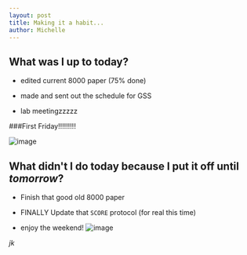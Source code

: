 ```yaml
---
layout: post
title: Making it a habit... 
author: Michelle
---
```


## What was I up to today?

* edited current 8000 paper (75% done)

* made and sent out the schedule for GSS

* lab meetingzzzzz

###First Friday!!!!!!!!!

![image](https://i.imgur.com/z2AdC6C.gif)

## What didn't I do today because I put it off until *tomorrow*?

* Finish that good old 8000 paper

* FINALLY Update that `SCORE` protocol (for real this time)

* enjoy the weekend! ![image](https://31.media.tumblr.com/aa627e2c6aa0aa710a2eebbc3795ebed/tumblr_ml5340JBte1rkje8wo1_500.gif)

_jk_

<i class="fa fa-code" style="color:pink"> </i>




